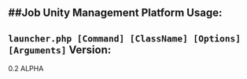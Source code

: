 ##Job Unity Management Platform
Usage: 
------
`launcher.php [Command] [ClassName] [Options] [Arguments]`
Version: 
------
0.2 ALPHA
